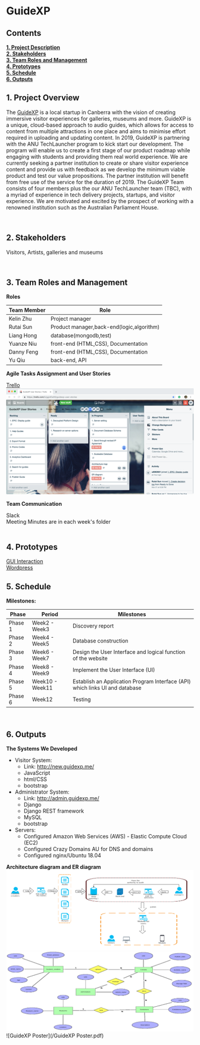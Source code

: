 <h1> GuideXP </h1>

<h2><a name = "content"> Contents </a></h2>
<a href = "#Title1"><b> 1. Project Description </b></a><br/>
<a href = "#Title2"><b> 2. Stakeholders </b></a><br/>
<a href = "#Title3"><b> 3. Team Roles and Management </b></a><br/>
<a href = "#Title4"><b> 4. Prototypes </b></a><br/>
<a href = "#Title6"><b> 5. Schedule </b></a><br/>
<a href = "#Title5"><b> 6. Outputs </b></a>



<br />
<h2><a name = "Title1"> 1. Project Overview </a></h2>

The [GuideXP](https://guidexp.wordpress.com) is a local startup in Canberra with the vision of creating immersive visitor experiences for galleries, museums and more. GuideXP is a unique, cloud-based approach to audio guides, which allows for access to content from multiple attractions in one place and aims to minimise effort required in uploading and updating content.
In 2019, GuideXP is partnering with the ANU TechLauncher program to kick start our development. The program will enable us to create a first stage of our product roadmap while engaging with students and providing them real world experience.
We are currently seeking a partner institution to create or share visitor experience content and provide us with feedback as we develop the minimum viable product and test our value propositions. The partner institution will benefit from free use of the service for the duration of 2019.
The GuideXP Team consists of four members plus the our ANU TechLauncher team (TBC), with a myriad of experience in tech delivery projects, startups, and visitor experience. We are motivated and excited by the prospect of working with a renowned institution such as the Australian Parliament House.


<br />
<h2><a name = "Title2"> 2. Stakeholders </a></h2>

Visitors, Artists, galleries and museums

<br />
<h2><a name = "Title2"> 3. Team Roles and Management </a></h2>

**Roles**

| Team Member                      | Role                                     | 
|----------------------------------|------------------------------------------| 
| Kelin Zhu                        | Project manager                          | 
| Rutai Sun                        | Product manager,back-end(logic,algorithm)| 
| Liang Hong                       |  database(mongodb,test)                  | 
| Yuanze Niu                       | front-end (HTML,CSS), Documentation      | 
| Danny Feng                       | front-end (HTML,CSS), Documentation      | 
| Yu Qiu                           | back-end, API                            | 

**Agile Tasks Assignment and User Stories**

[Trello](https://trello.com/b/ggidOa5S/guidexp-user-stories) <br />
![Kanban](/Week6/kanban.png)


**Team Communication**

Slack <br />
Meeting Minutes are in each week's folder <br />
<br />

<h2><a name = "Title4"> 4. Prototypes </a></h2>

[GUI Interaction](https://marvelapp.com/317d466/screen/33853357) <br />
[Wordpress](http://www.guidexp.me/) <br />

<h2><a name = "Title6"> 5. Schedule </a></h2>

**Milestones:**

| Phase          |Period            |    Milestones                                                               | 
|----------------|------------------|-----------------------------------------------------------------------------| 
| Phase 1        |Week2 - Week3     |Discovery report                                                             |
| Phase 2        |Week4 - Week5     |Database construction                                                        |
| Phase 3        |Week6 - Week7     |Design the User Interface and logical function of the website                |
| Phase 4        |Week8 - Week9     |Implement the User Interface (UI)                                            |
| Phase 5        |Week10 - Week11   |Establish an Application Program Interface (API) which links UI and database |  
| Phase 6        |Week12            |Testing                                                                      |

<br />

<h2><a name = "Title5"> 6. Outputs </a></h2>

**The Systems We Developed**

* Visitor System:  
  * Link: http://new.guidexp.me/
  * JavaScript
  * html/CSS
  * bootstrap
* Administrator System: 
  * Link: http://admin.guidexp.me/
  * Django
  * Django REST framework
  * MySQL
  * bootstrap
* Servers:
  * Configured Amazon Web Services (AWS) - Elastic Compute Cloud (EC2)
  * Configured Crazy Domains AU for DNS and domains
  * Configured nginx/Ubuntu 18.04

**Architecture diagram and ER diagram**
![Architecture diagram](/Week6/Architecture%20map.png)
![ER diagram](/Week6/ER%20diagram.png)
![GuideXP Poster](/GuideXP Poster.pdf)
<br />

